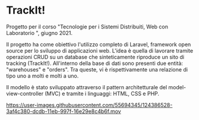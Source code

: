 # TrackIt!
Progetto per il corso "Tecnologie per i Sistemi Distribuiti, Web con Laboratorio ", giugno 2021.

Il progetto ha come obiettivo l'utilizzo completo di Laravel, framework open source per lo sviluppo di applicazioni web.
L'idea è quella di lavorare tramite operazioni CRUD su un database che sinteticamente riproduce un sito di tracking (TrackIt!).
All'interno della base di dati sono presenti due entità: "warehouses" e "orders". Tra queste, vi è rispettivamente una relazione di tipo uno a molti e molti a uno.

Il modello è stato sviluppato attraverso il pattern architetturale del model-view-controller (MVC) e tramite i linguaggi: HTML, CSS e PHP.


https://user-images.githubusercontent.com/55694345/124386528-3af4c380-dcdb-11eb-997f-16e29e8c4b6f.mov

